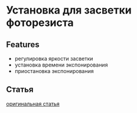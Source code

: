 # Установка для засветки фоторезиста

## Features
- регулировка яркости засветки
- установка времени экспонирования
- приостановка экспонирования

## Статья
[оригинальная статья](https://project.ditsi.ru/ustanovka-dlia-zasvetki-fotorezista.html)

